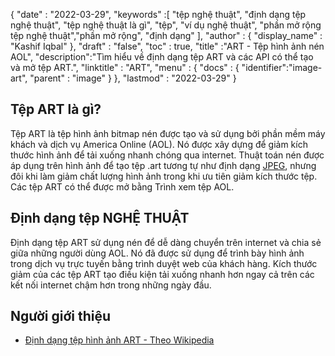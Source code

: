 {
  "date" : "2022-03-29",
  "keywords" :[ "tệp nghệ thuật", "định dạng tệp nghệ thuật", "tệp nghệ thuật là gì", "tệp", "ví dụ nghệ thuật", "phần mở rộng tệp nghệ thuật","phần mở rộng", "định dạng" ],
  "author" : {
    "display_name" : "Kashif Iqbal"
},
  "draft" : "false",
  "toc" : true,
  "title" :"ART - Tệp hình ảnh nén AOL",
  "description":"Tìm hiểu về định dạng tệp ART và các API có thể tạo và mở tệp ART.",
  "linktitle" : "ART",
  "menu" : {
    "docs" : {
      "identifier":"image-art",
      "parent" : "image"
}
},
  "lastmod" : "2022-03-29"
}

## Tệp ART là gì?

Tệp ART là tệp hình ảnh bitmap nén được tạo và sử dụng bởi phần mềm máy khách và dịch vụ America Online (AOL). Nó được xây dựng để giảm kích thước hình ảnh để tải xuống nhanh chóng qua internet. Thuật toán nén được áp dụng trên hình ảnh để tạo tệp .art tương tự như định dạng [JPEG](/vi/image/jpeg/), nhưng đôi khi làm giảm chất lượng hình ảnh trong khi ưu tiên giảm kích thước tệp. Các tệp ART có thể được mở bằng Trình xem tệp AOL.

## Định dạng tệp NGHỆ THUẬT

Định dạng tệp ART sử dụng nén để dễ dàng chuyển trên internet và chia sẻ giữa những người dùng AOL. Nó đã được sử dụng để trình bày hình ảnh trong dịch vụ trực tuyến bằng trình duyệt web của khách hàng. Kích thước giảm của các tệp ART tạo điều kiện tải xuống nhanh hơn ngay cả trên các kết nối internet chậm hơn trong những ngày đầu.

## Người giới thiệu
* [Định dạng tệp hình ảnh ART - Theo Wikipedia](https://en.wikipedia.org/wiki/ART_image_file_format)

